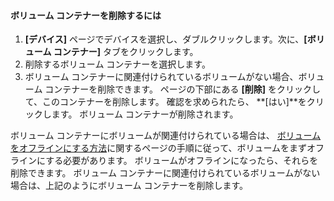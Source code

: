 <!--author=SharS last changed: 9/16/15-->

#### <a name="to-delete-a-volume-container"></a>ボリューム コンテナーを削除するには
1. **[デバイス]** ページでデバイスを選択し、ダブルクリックします。次に、**[ボリューム コンテナー]** タブをクリックします。
2. 削除するボリューム コンテナーを選択します。
3. ボリューム コンテナーに関連付けられているボリュームがない場合、ボリューム コンテナーを削除できます。 ページの下部にある **[削除]** をクリックして、このコンテナーを削除します。 確認を求められたら、 **[はい]**をクリックします。 ボリューム コンテナーが削除されます。

ボリューム コンテナーにボリュームが関連付けられている場合は、 [ボリュームをオフラインにする方法](../articles/storsimple/storsimple-manage-volumes.md#take-a-volume-offline)に関するページの手順に従って、ボリュームをまずオフラインにする必要があります。 ボリュームがオフラインになったら、それらを削除できます。 ボリューム コンテナーに関連付けられているボリュームがない場合は、上記のようにボリューム コンテナーを削除します。

